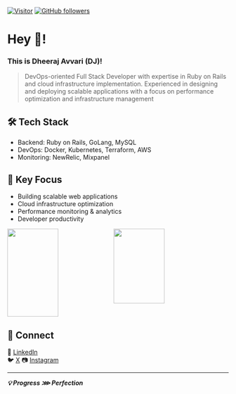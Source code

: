 [![Visitor](https://visitor-badge.laobi.icu/badge?page_id=avvari-da.avvari-da)](https://github.com/avvari-da) [![GitHub followers](https://img.shields.io/github/followers/avvari-da.svg?style=social&label=Follow)](https://github.com/avvari-da?tab=followers)

# Hey 👋!
### This is Dheeraj Avvari (DJ)!
> DevOps-oriented Full Stack Developer with expertise in Ruby on Rails and cloud infrastructure implementation. Experienced in designing and deploying scalable applications with a focus on performance optimization and infrastructure management

## 🛠 Tech Stack
- Backend: Ruby on Rails, GoLang, MySQL
- DevOps: Docker, Kubernetes, Terraform, AWS
- Monitoring: NewRelic, Mixpanel

## 🚀 Key Focus
- Building scalable web applications
- Cloud infrastructure optimization
- Performance monitoring & analytics
- Developer productivity

<div>
  <img style="float: left; width: 48%" align="middle" height="200px" src="https://github-readme-stats.vercel.app/api?username=avvari-da&count_private=true&show_icons=true&theme=radical" />
  <img style="float: left; width: 48%" align="middle" height="170px" src="https://github-readme-stats.vercel.app/api/top-langs/?username=avvari-da&layout=compact&theme=radical">
  <div style="clear: both"></div>
</div>

## 🤝 Connect
💼 [LinkedIn](https://www.linkedin.com/in/dheerajavvari/) <br/>
🐦 [X](https://x.com/avvari_da)
📷 [Instagram](https://www.instagram.com/avvari_da/)

---
**_💡 Progress ⋙ Perfection_**
